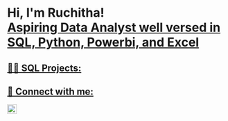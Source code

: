 <h1>Hi, I'm Ruchitha! <br/><a href="https://github.com/joshmadakor1">Aspiring Data Analyst well versed in SQL, Python, Powerbi, and Excel</a> <a href="www.linkedin.com/in/
ruchitha-thota-8283661a6/"></h1>

<h2>👨‍💻 SQL Projects:</h2>

<h2> 🤳 Connect with me:</h2>

[<img align="left" alt="JoshMadakor | LinkedIn" width="22px" src="https://cdn.jsdelivr.net/npm/simple-icons@v3/icons/linkedin.svg" />][linkedin]

[linkedin]: https://linkedin.com/in/ruchitha-thota-8283661a6/

<!--
**joshmadakor1/joshmadakor1** is a ✨ _special_ ✨ repository because its `README.md` (this file) appears on your GitHub profile.

Here are some ideas to get you started:

- 🔭 I’m currently working on ...
- 🌱 I’m currently learning ...
- 👯 I’m looking to collaborate on ...
- 🤔 I’m looking for help with ...
- 💬 Ask me about ...
- 📫 How to reach me: ...
- 😄 Pronouns: ...
- ⚡ Fun fact: ...
-->
